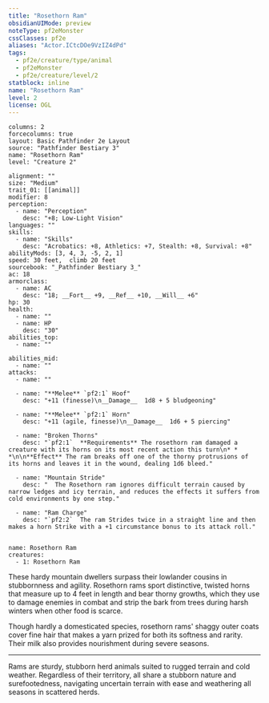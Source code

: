 ```yaml
---
title: "Rosethorn Ram"
obsidianUIMode: preview
noteType: pf2eMonster
cssClasses: pf2e
aliases: "Actor.ICtcDOe9VzIZ4dPd" 
tags:
  - pf2e/creature/type/animal
  - pf2eMonster
  - pf2e/creature/level/2
statblock: inline
name: "Rosethorn Ram"
level: 2
license: OGL
---
```


```statblock
columns: 2
forcecolumns: true
layout: Basic Pathfinder 2e Layout
source: "Pathfinder Bestiary 3"
name: "Rosethorn Ram"
level: "Creature 2"

alignment: ""
size: "Medium"
trait_01: [[animal]]
modifier: 8
perception:
  - name: "Perception"
    desc: "+8; Low-Light Vision"
languages: ""
skills:
  - name: "Skills"
    desc: "Acrobatics: +8, Athletics: +7, Stealth: +8, Survival: +8"
abilityMods: [3, 4, 3, -5, 2, 1]
speed: 30 feet,  climb 20 feet
sourcebook: "_Pathfinder Bestiary 3_"
ac: 18
armorclass:
  - name: AC
    desc: "18; __Fort__ +9, __Ref__ +10, __Will__ +6"
hp: 30
health:
  - name: ""
  - name: HP
    desc: "30"
abilities_top:
  - name: ""

abilities_mid:
  - name: ""
attacks:
  - name: ""

  - name: "**Melee** `pf2:1` Hoof"
    desc: "+11 (finesse)\n__Damage__  1d8 + 5 bludgeoning"

  - name: "**Melee** `pf2:1` Horn"
    desc: "+11 (agile, finesse)\n__Damage__  1d6 + 5 piercing"

  - name: "Broken Thorns"
    desc: "`pf2:1`  **Requirements** The rosethorn ram damaged a creature with its horns on its most recent action this turn\n* * *\n\n**Effect** The ram breaks off one of the thorny protrusions of its horns and leaves it in the wound, dealing 1d6 bleed."

  - name: "Mountain Stride"
    desc: "  The Rosethorn ram ignores difficult terrain caused by narrow ledges and icy terrain, and reduces the effects it suffers from cold environments by one step."

  - name: "Ram Charge"
    desc: "`pf2:2`  The ram Strides twice in a straight line and then makes a horn Strike with a +1 circumstance bonus to its attack roll."
 
```

```encounter-table
name: Rosethorn Ram
creatures:
  - 1: Rosethorn Ram
```



These hardy mountain dwellers surpass their lowlander cousins in stubbornness and agility. Rosethorn rams sport distinctive, twisted horns that measure up to 4 feet in length and bear thorny growths, which they use to damage enemies in combat and strip the bark from trees during harsh winters when other food is scarce.

Though hardly a domesticated species, rosethorn rams' shaggy outer coats cover fine hair that makes a yarn prized for both its softness and rarity. Their milk also provides nourishment during severe seasons.

* * *

Rams are sturdy, stubborn herd animals suited to rugged terrain and cold weather. Regardless of their territory, all share a stubborn nature and surefootedness, navigating uncertain terrain with ease and weathering all seasons in scattered herds.
